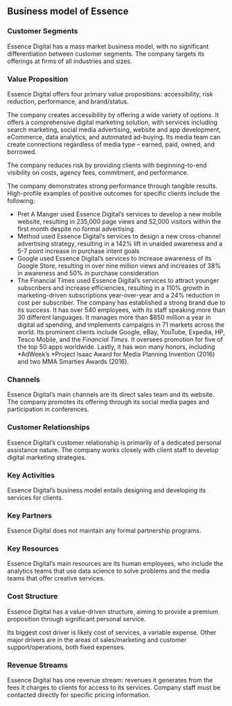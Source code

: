 Business model of Essence
-------------------------

 ### Customer Segments

 Essence Digital has a mass market business model, with no significant differentiation between customer segments. The company targets its offerings at firms of all industries and sizes.

 ### Value Proposition

 Essence Digital offers four primary value propositions: accessibility, risk reduction, performance, and brand/status.

 The company creates accessibility by offering a wide variety of options. It offers a comprehensive digital marketing solution, with services including search marketing, social media advertising, website and app development, eCommerce, data analytics, and automated ad-buying. Its media team can create connections regardless of media type – earned, paid, owned, and borrowed.

 The company reduces risk by providing clients with beginning-to-end visibility on costs, agency fees, commitment, and performance.

 The company demonstrates strong performance through tangible results. High-profile examples of positive outcomes for specific clients include the following:

  * Pret A Manger used Essence Digital’s services to develop a new mobile website, resulting in 235,000 page views and 52,000 visitors within the first month despite no formal advertising
 * Method used Essence Digital’s services to design a new cross-channel advertising strategy, resulting in a 142% lift in unaided awareness and a 5-7 point increase in purchase intent goals
 * Google used Essence Digital’s services to increase awareness of its Google Store, resulting in over nine million views and increases of 38% in awareness and 50% in purchase consideration
 * The Financial Times used Essence Digital’s services to attract younger subscribers and increase efficiencies, resulting in a 110% growth in marketing-driven subscriptions year-over-year and a 24% reduction in cost per subscriber.
  The company has established a strong brand due to its success. It has over 540 employees, with its staff speaking more than 30 different languages. It manages more than $850 million a year in digital ad spending, and implements campaigns in 71 markets across the world. Its prominent clients include Google, eBay, YouTube, Expedia, HP, Tesco Mobile, and the *Financial Times*. It oversees promotion for five of the top 50 apps worldwide. Lastly, it has won many honors, including *AdWeek’s *Project Isaac Award for Media Planning Invention (2016) and two MMA Smarties Awards (2016).

 ### Channels

 Essence Digital’s main channels are its direct sales team and its website. The company promotes its offering through its social media pages and participation in conferences.

 ### Customer Relationships

 Essence Digital’s customer relationship is primarily of a dedicated personal assistance nature. The company works closely with client staff to develop digital marketing strategies.

 ### Key Activities

 Essence Digital’s business model entails designing and developing its services for clients.

 ### Key Partners

 Essence Digital does not maintain any formal partnership programs.

 ### Key Resources

 Essence Digital’s main resources are its human employees, who include the analytics teams that use data science to solve problems and the media teams that offer creative services.

 ### Cost Structure

 Essence Digital has a value-driven structure, aiming to provide a premium proposition through significant personal service.

 Its biggest cost driver is likely cost of services, a variable expense. Other major drivers are in the areas of sales/marketing and customer support/operations, both fixed expenses.

 ### Revenue Streams

 Essence Digital has one revenue stream: revenues it generates from the fees it charges to clients for access to its services. Company staff must be contacted directly for specific pricing information.